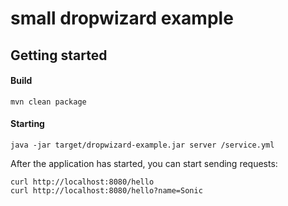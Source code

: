 # small dropwizard example

## Getting started

#### Build
```
mvn clean package
```

#### Starting
```
java -jar target/dropwizard-example.jar server /service.yml
```

After the application has started, you can start sending requests:
```
curl http://localhost:8080/hello
curl http://localhost:8080/hello?name=Sonic
``` 

